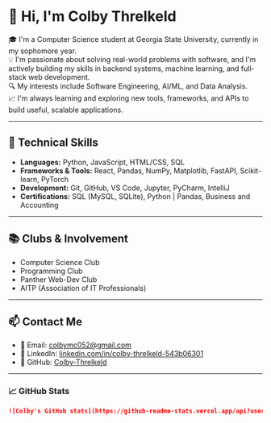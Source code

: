 # 👋 Hi, I'm Colby Threlkeld

🎓 I'm a Computer Science student at Georgia State University, currently in my sophomore year.  
💡 I'm passionate about solving real-world problems with software, and I'm actively building my skills in backend systems, machine learning, and full-stack web development.  
🔍 My interests include Software Engineering, AI/ML, and Data Analysis.  
📈 I'm always learning and exploring new tools, frameworks, and APIs to build useful, scalable applications.

---

## 🧠 Technical Skills

- **Languages:** Python, JavaScript, HTML/CSS, SQL  
- **Frameworks & Tools:** React, Pandas, NumPy, Matplotlib, FastAPI, Scikit-learn, PyTorch  
- **Development:** Git, GitHub, VS Code, Jupyter, PyCharm, IntelliJ  
- **Certifications:** SQL (MySQL, SQLite), Python | Pandas, Business and Accounting
  
---

## 📚 Clubs & Involvement

- Computer Science Club  
- Programming Club  
- Panther Web-Dev Club  
- AITP (Association of IT Professionals)

---

## 📫 Contact Me

- 📧 Email: [colbymc052@gmail.com](mailto:colbymc052@gmail.com)  
- 🔗 LinkedIn: [linkedin.com/in/colby-threlkeld-543b06301](https://www.linkedin.com/in/colby-threlkeld-543b06301/)  
- 🐙 GitHub: [Colby-Threlkeld](https://github.com/Colby-Threlkeld)

---

### 📈 GitHub Stats 
```md
![Colby's GitHub stats](https://github-readme-stats.vercel.app/api?username=Colby-Threlkeld&show_icons=true&theme=default)
